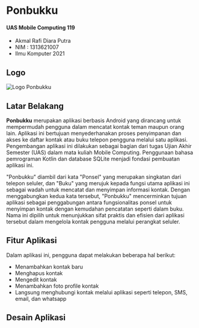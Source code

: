 # Ponbukku

#### UAS Mobile Computing 119

- Akmal Rafi Diara Putra
- NIM : 1313621007
- Ilmu Komputer 2021

## Logo

![Logo Ponbukku](https://github.com/akmalrafidiara/ponbukku-uas-mobkom/releases/dokum-img/logo.png)

## Latar Belakang

**Ponbukku** merupakan aplikasi berbasis Android yang dirancang untuk mempermudah pengguna dalam mencatat kontak teman maupun orang lain. Aplikasi ini bertujuan menyederhanakan proses penyimpanan dan akses ke daftar kontak atau buku telepon pengguna melalui satu aplikasi. Pengembangan aplikasi ini dilakukan sebagai bagian dari tugas Ujian Akhir Semester (UAS) dalam mata kuliah Mobile Computing. Penggunaan bahasa pemrograman Kotlin dan database SQLite menjadi fondasi pembuatan aplikasi ini.

"Ponbukku" diambil dari kata "Ponsel" yang merupakan singkatan dari telepon seluler, dan "Buku" yang merujuk kepada fungsi utama aplikasi ini sebagai wadah untuk mencatat dan menyimpan informasi kontak. Dengan menggabungkan kedua kata tersebut, "Ponbukku" mencerminkan tujuan aplikasi sebagai penggabungan antara fungsionalitas ponsel untuk menyimpan kontak dengan kemudahan pencatatan seperti dalam buku. Nama ini dipilih untuk menunjukkan sifat praktis dan efisien dari aplikasi tersebut dalam mengelola kontak pengguna melalui perangkat seluler.

## Fitur Aplikasi

Dalam aplikasi ini, pengguna dapat melakukan beberapa hal berikut:

- Menambahkan kontak baru
- Menghapus kontak
- Mengedit kontak
- Menambahkan foto profile kontak
- Langsung menghubungi kontak melalui aplikasi seperti telepon, SMS, email, dan whatsapp

## Desain Aplikasi
